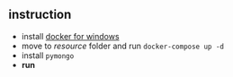 ## instruction
- install [docker for windows](https://docs.docker.com/docker-for-windows/install/)
- move to *resource* folder and run `docker-compose up -d`
- install `pymongo`
- **run**
